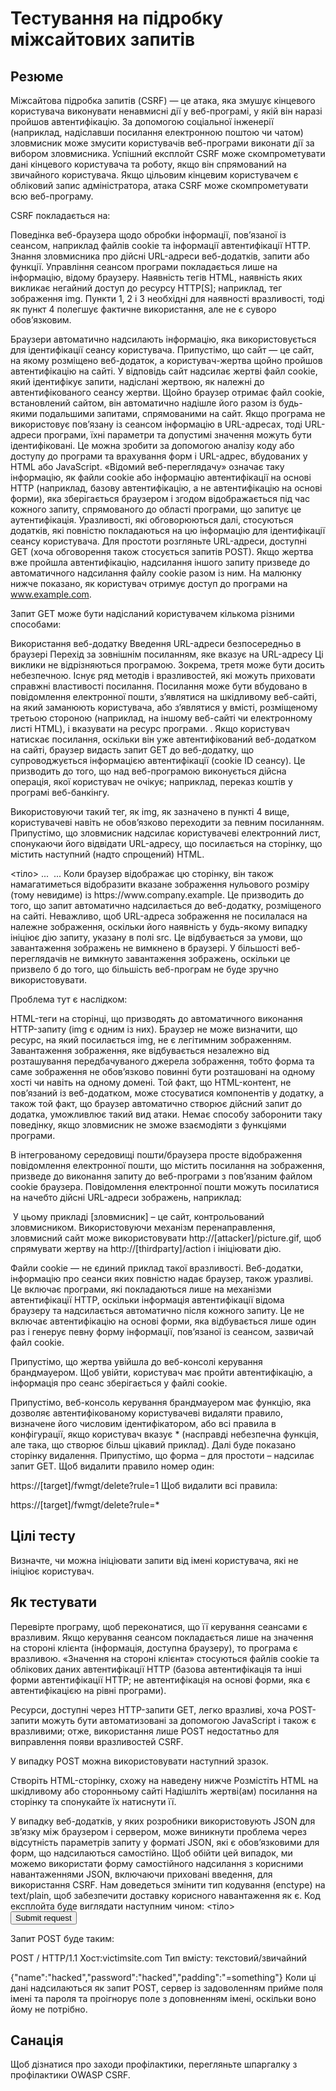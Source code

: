 # Тестування на підробку міжсайтових запитів

## Резюме
Міжсайтова підробка запитів (CSRF) — це атака, яка змушує кінцевого користувача виконувати ненавмисні дії у веб-програмі, у якій він наразі пройшов автентифікацію. За допомогою соціальної інженерії (наприклад, надіславши посилання електронною поштою чи чатом) зловмисник може змусити користувачів веб-програми виконати дії за вибором зловмисника. Успішний експлойт CSRF може скомпрометувати дані кінцевого користувача та роботу, якщо він спрямований на звичайного користувача. Якщо цільовим кінцевим користувачем є обліковий запис адміністратора, атака CSRF може скомпрометувати всю веб-програму.

CSRF покладається на:

Поведінка веб-браузера щодо обробки інформації, пов’язаної із сеансом, наприклад файлів cookie та інформації автентифікації HTTP.
Знання зловмисника про дійсні URL-адреси веб-додатків, запити або функції.
Управління сеансом програми покладається лише на інформацію, відому браузеру.
Наявність тегів HTML, наявність яких викликає негайний доступ до ресурсу HTTP[S]; наприклад, тег зображення img.
Пункти 1, 2 і 3 необхідні для наявності вразливості, тоді як пункт 4 полегшує фактичне використання, але не є суворо обов’язковим.

Браузери автоматично надсилають інформацію, яка використовується для ідентифікації сеансу користувача. Припустімо, що сайт — це сайт, на якому розміщено веб-додаток, а користувач-жертва щойно пройшов автентифікацію на сайті. У відповідь сайт надсилає жертві файл cookie, який ідентифікує запити, надіслані жертвою, як належні до автентифікованого сеансу жертви. Щойно браузер отримає файл cookie, встановлений сайтом, він автоматично надішле його разом із будь-якими подальшими запитами, спрямованими на сайт.
Якщо програма не використовує пов’язану із сеансом інформацію в URL-адресах, тоді URL-адреси програми, їхні параметри та допустимі значення можуть бути ідентифіковані. Це можна зробити за допомогою аналізу коду або доступу до програми та врахування форм і URL-адрес, вбудованих у HTML або JavaScript.
«Відомий веб-переглядачу» означає таку інформацію, як файли cookie або інформацію автентифікації на основі HTTP (наприклад, базову автентифікацію, а не автентифікацію на основі форми), яка зберігається браузером і згодом відображається під час кожного запиту, спрямованого до області програми, що запитує це аутентифікація. Уразливості, які обговорюються далі, стосуються додатків, які повністю покладаються на цю інформацію для ідентифікації сеансу користувача.
Для простоти розгляньте URL-адреси, доступні GET (хоча обговорення також стосується запитів POST). Якщо жертва вже пройшла автентифікацію, надсилання іншого запиту призведе до автоматичного надсилання файлу cookie разом із ним. На малюнку нижче показано, як користувач отримує доступ до програми на www.example.com.

Запит GET може бути надісланий користувачем кількома різними способами:

Використання веб-додатку
Введення URL-адреси безпосередньо в браузері
Перехід за зовнішнім посиланням, яке вказує на URL-адресу
Ці виклики не відрізняються програмою. Зокрема, третя може бути досить небезпечною. Існує ряд методів і вразливостей, які можуть приховати справжні властивості посилання. Посилання може бути вбудовано в повідомлення електронної пошти, з’являтися на шкідливому веб-сайті, на який заманюють користувача, або з’являтися у вмісті, розміщеному третьою стороною (наприклад, на іншому веб-сайті чи електронному листі HTML), і вказувати на ресурс програми. . Якщо користувач натискає посилання, оскільки він уже автентифікований веб-додатком на сайті, браузер видасть запит GET до веб-додатку, що супроводжується інформацією автентифікації (cookie ID сеансу). Це призводить до того, що над веб-програмою виконується дійсна операція, якої користувач не очікує; наприклад, переказ коштів у програмі веб-банкінгу.

Використовуючи такий тег, як img, як зазначено в пункті 4 вище, користувачеві навіть не обов’язково переходити за певним посиланням. Припустімо, що зловмисник надсилає користувачеві електронний лист, спонукаючи його відвідати URL-адресу, що посилається на сторінку, що містить наступний (надто спрощений) HTML.

<html>
    <тіло>
...
<img src="https://www.company.example/action" width="0" height="0">
...
    </body>
</html>
Коли браузер відображає цю сторінку, він також намагатиметься відобразити вказане зображення нульового розміру (тому невидиме) із https://www.company.example. Це призводить до того, що запит автоматично надсилається до веб-додатку, розміщеного на сайті. Неважливо, щоб URL-адреса зображення не посилалася на належне зображення, оскільки його наявність у будь-якому випадку ініціює дію запиту, указану в полі src. Це відбувається за умови, що завантаження зображень не вимкнено в браузері. У більшості веб-переглядачів не вимкнуто завантаження зображень, оскільки це призвело б до того, що більшість веб-програм не буде зручно використовувати.

Проблема тут є наслідком:

HTML-теги на сторінці, що призводять до автоматичного виконання HTTP-запиту (img є одним із них).
Браузер не може визначити, що ресурс, на який посилається img, не є легітимним зображенням.
Завантаження зображення, яке відбувається незалежно від розташування передбачуваного джерела зображення, тобто форма та саме зображення не обов’язково повинні бути розташовані на одному хості чи навіть на одному домені.
Той факт, що HTML-контент, не пов’язаний із веб-додатком, може стосуватися компонентів у додатку, а також той факт, що браузер автоматично створює дійсний запит до додатка, уможливлює такий вид атаки. Немає способу заборонити таку поведінку, якщо зловмисник не зможе взаємодіяти з функціями програми.

В інтегрованому середовищі пошти/браузера просте відображення повідомлення електронної пошти, що містить посилання на зображення, призведе до виконання запиту до веб-програми з пов’язаним файлом cookie браузера. Повідомлення електронної пошти можуть посилатися на начебто дійсні URL-адреси зображень, наприклад:

<img src="https://[нападник]/picture.gif" width="0" height="0">
У цьому прикладі [зловмисник] – це сайт, контрольований зловмисником. Використовуючи механізм перенаправлення, зловмисний сайт може використовувати http://[attacker]/picture.gif, щоб спрямувати жертву на http://[thirdparty]/action і ініціювати дію.

Файли cookie — не єдиний приклад такої вразливості. Веб-додатки, інформацію про сеанси яких повністю надає браузер, також уразливі. Це включає програми, які покладаються лише на механізми автентифікації HTTP, оскільки інформація автентифікації відома браузеру та надсилається автоматично після кожного запиту. Це не включає автентифікацію на основі форми, яка відбувається лише один раз і генерує певну форму інформації, пов’язаної із сеансом, зазвичай файл cookie.

Припустімо, що жертва увійшла до веб-консолі керування брандмауером. Щоб увійти, користувач має пройти автентифікацію, а інформація про сеанс зберігається у файлі cookie.

Припустімо, веб-консоль керування брандмауером має функцію, яка дозволяє автентифікованому користувачеві видаляти правило, визначене його числовим ідентифікатором, або всі правила в конфігурації, якщо користувач вказує * (насправді небезпечна функція, але така, що створює більш цікавий приклад). Далі буде показано сторінку видалення. Припустімо, що форма – для простоти – надсилає запит GET. Щоб видалити правило номер один:

https://[target]/fwmgt/delete?rule=1
Щоб видалити всі правила:

https://[target]/fwmgt/delete?rule=*

## Цілі тесту
Визначте, чи можна ініціювати запити від імені користувача, які не ініціює користувач.

## Як тестувати
Перевірте програму, щоб переконатися, що її керування сеансами є вразливим. Якщо керування сеансом покладається лише на значення на стороні клієнта (інформація, доступна браузеру), то програма є вразливою. «Значення на стороні клієнта» стосуються файлів cookie та облікових даних автентифікації HTTP (базова автентифікація та інші форми автентифікації HTTP; не автентифікація на основі форми, яка є автентифікацією на рівні програми).

Ресурси, доступні через HTTP-запити GET, легко вразливі, хоча POST-запити можуть бути автоматизовані за допомогою JavaScript і також є вразливими; отже, використання лише POST недостатньо для виправлення появи вразливостей CSRF.

У випадку POST можна використовувати наступний зразок.

Створіть HTML-сторінку, схожу на наведену нижче
Розмістіть HTML на шкідливому або сторонньому сайті
Надішліть жертві(ам) посилання на сторінку та спонукайте їх натиснути її.
<html>
<body onload='document.CSRF.submit()'>

<form action='http://targetWebsite/Authenticate.jsp' method='POST' name='CSRF'>
    <input type='hidden' name='name' value='Hacked'>
    <input type='hidden' name='password' value='Hacked'>
</form>

</body>
</html>
У випадку веб-додатків, у яких розробники використовують JSON для зв’язку між браузером і сервером, може виникнути проблема через відсутність параметрів запиту у форматі JSON, які є обов’язковими для форм, що надсилаються самостійно. Щоб обійти цей випадок, ми можемо використати форму самостійного надсилання з корисними навантаженнями JSON, включаючи приховані введення, для використання CSRF. Нам доведеться змінити тип кодування (enctype) на text/plain, щоб забезпечити доставку корисного навантаження як є. Код експлойта буде виглядати наступним чином:

<html>
 <тіло>
  <script>history.pushState('', '', '/')</script>
   <form action='http://victimsite.com' method='POST' enctype='text/plain'>
     <input type='hidden' name='{"name":"hacked","password":"hacked","padding":"'value='something"}' />
     <input type='submit' value='Submit request' />
   </form>
 </body>
</html>
Запит POST буде таким:

POST / HTTP/1.1
Хост:victimsite.com
Тип вмісту: текстовий/звичайний

{"name":"hacked","password":"hacked","padding":"=something"}
Коли ці дані надсилаються як запит POST, сервер із задоволенням прийме поля імені та пароля та проігнорує поле з доповненням імені, оскільки воно йому не потрібно.

## Санація
Щоб дізнатися про заходи профілактики, перегляньте шпаргалку з профілактики OWASP CSRF.
